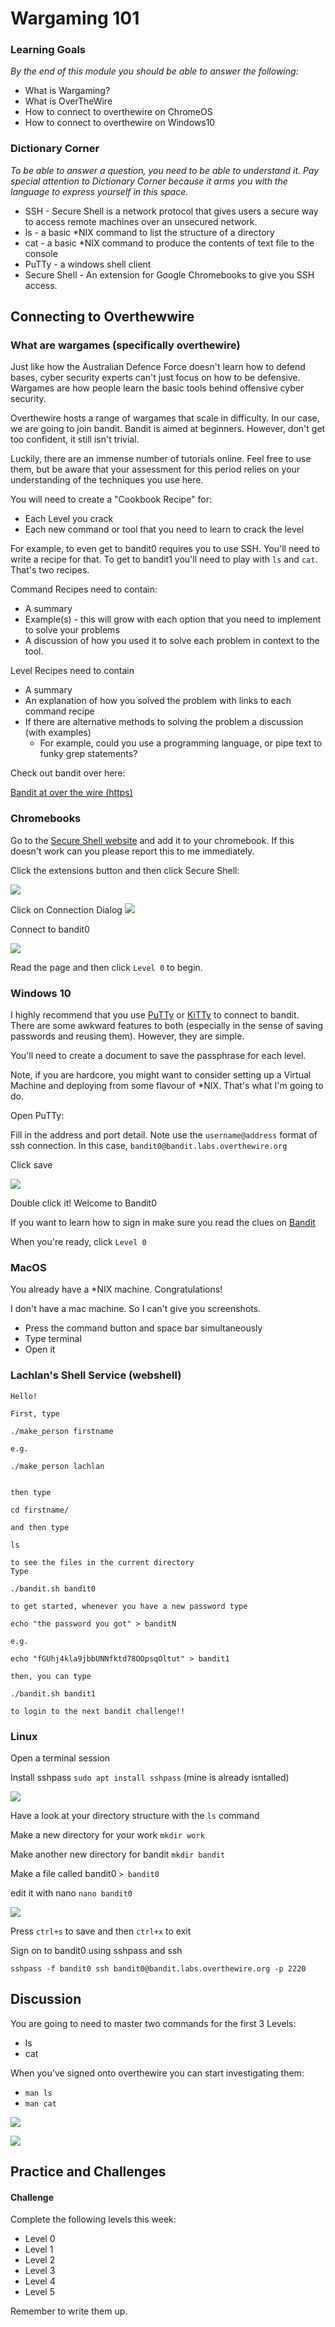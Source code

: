 # Wargaming 101 

### Learning Goals

*By the end of this module you should be able to answer the following:*

* What is Wargaming?
* What is OverTheWire
* How to connect to overthewire on ChromeOS
* How to connect to overthewire on Windows10

### Dictionary Corner

*To be able to answer a question, you need to be able to understand it. Pay special attention to Dictionary Corner because it arms you with the language to express yourself in this space.*

* SSH - Secure Shell is a network protocol that gives users a secure way to access remote machines over an unsecured network. 
* ls - a basic *NIX command to list the structure of a directory
* cat - a basic *NIX command to produce the contents of text file to the console 
* PuTTy - a windows shell client 
* Secure Shell - An extension for Google Chromebooks to give you SSH access. 

## Connecting to Overthewwire

### What are wargames (specifically overthewire)

Just like how the Australian Defence Force doesn't learn how to defend bases, cyber security experts can't just focus on how to be defensive. Wargames are how people learn the basic tools behind offensive cyber security. 

Overthewire hosts a range of wargames that scale in difficulty. In our case, we are going to join bandit. Bandit is aimed at beginners. However, don't get too confident, it still isn't trivial. 

Luckily, there are an immense number of tutorials online. Feel free to use them, but be aware that your assessment for this period relies on your understanding of the techniques you use here. 

You will need to create a "Cookbook Recipe" for: 

* Each Level you crack
* Each new command or tool that you need to learn to crack the level

For example, to even get to bandit0 requires you to use SSH. You'll need to write a recipe for that. To get to bandit1 you'll need to play with `ls` and `cat`. That's two recipes. 

Command Recipes need to contain: 

* A summary
* Example(s) - this will grow with each option that you need to implement to solve your problems 
* A discussion of how you used it to solve each problem in context to the tool. 

Level Recipes need to contain

* A summary 
* An explanation of how you solved the problem with links to each command recipe 
* If there are alternative methods to solving the problem a discussion (with examples) 
  * For example, could you use a programming language, or pipe text to funky grep statements? 

Check out bandit over here: 

[Bandit at over the wire (https)](https://overthewire.org/wargames/bandit/)

### Chromebooks

Go to the [Secure Shell website](https://chrome.google.com/webstore/detail/secure-shell/iodihamcpbpeioajjeobimgagajmlibd) and add it to your chromebook. If this doesn't work can you please report this to me immediately. 

Click the extensions button and then click Secure Shell: 

![](2021-08-30-07-57-38.png)

Click on Connection Dialog 
![](2021-08-30-07-58-07.png)

Connect to bandit0

![](2021-08-30-07-58-45.png)

Read the page and then click `Level 0` to begin. 

### Windows 10

I highly recommend that you use [PuTTy](https://www.putty.org/) or [KiTTy](http://www.9bis.net/kitty/#!pages/download.md) to connect to bandit. There are some awkward features to both (especially in the sense of saving passwords and reusing them). However, they are simple. 

You'll need to create a document to save the passphrase for each level. 

Note, if you are hardcore, you might want to consider setting up a Virtual Machine and deploying from some flavour of *NIX. That's what I'm going to do. 

Open PuTTy: 

Fill in the address and port detail. Note use the `username@address` format of ssh connection. In this case, `bandit0@bandit.labs.overthewire.org`

Click save 

![](2021-08-30-08-13-30.png)

Double click it! Welcome to Bandit0

If you want to learn how to sign in make sure you read the clues on [Bandit](https://overthewire.org/wargames/bandit/)

When you're ready, click `Level 0`

### MacOS 

You already have a *NIX machine. Congratulations! 

I don't have a mac machine. So I can't give you screenshots. 

* Press the command button and space bar simultaneously 
* Type terminal
* Open it


### Lachlan's Shell Service (webshell)

```
Hello!

First, type

./make_person firstname

e.g.

./make_person lachlan


then type

cd firstname/

and then type

ls

to see the files in the current directory
Type

./bandit.sh bandit0

to get started, whenever you have a new password type

echo "the password you got" > banditN

e.g.

echo "fGUhj4kla9jbbUNNfktd78OOpsqOltut" > bandit1

then, you can type

./bandit.sh bandit1

to login to the next bandit challenge!!
```

### Linux 

Open a terminal session 

Install sshpass `sudo apt install sshpass` (mine is already isntalled)

![](2021-08-30-08-24-47.png)

Have a look at your directory structure with the `ls` command

Make a new directory for your work `mkdir work`

Make another new directory for bandit `mkdir bandit`

Make a file called bandit0 `> bandit0`

edit it with nano `nano bandit0`

![](2021-08-30-08-27-23.png)

Press `ctrl+s` to save and then `ctrl+x` to exit

Sign on to bandit0 using sshpass and ssh

`sshpass -f bandit0 ssh bandit0@bandit.labs.overthewire.org -p 2220`


## Discussion

You are going to need to master two commands for the first 3 Levels: 

* ls
* cat

When you've signed onto overthewire you can start investigating them:

* `man ls` 
* `man cat`

![](2021-08-30-08-30-45.png)

![](2021-08-30-08-31-09.png)


## Practice and Challenges

#### Challenge

Complete the following levels this week: 

* Level 0
* Level 1
* Level 2
* Level 3
* Level 4
* Level 5

Remember to write them up. 